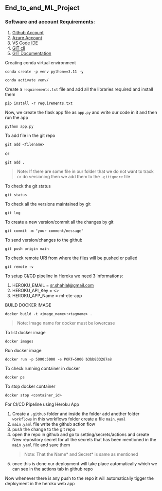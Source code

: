 ## End_to_end_ML_Project

### Software and account Requirements:

1. [Github Account](https://github.com/syedshahlal/End_to_end_ML_Project)
2. [Azure Account](https://portal.azure.com/#home)
3. [VS Code IDE](https://code.visualstudio.com/download)
4. [GIT cli](https://git-scm.com/downloads)
5. [GIT Documentation](https://git-scm.com/docs/git)


Creating conda virtual environment
```
conda create -p venv python==3.11 -y
```
```
conda activate venv/
```

Create a ```requirements.txt``` file and add all the libraries required and install them
```
pip install -r requirements.txt
```

Now, we create the flask app file as ```app.py``` and write our code in it and then run the app
```
python app.py
```

To add file in the git repo
```
git add <filename>
```
or 
```
git add .
```
> Note: If there are some file in our folder that we do not want to track or do versioning then we add them to the ```.gitignore``` file

To check the git status
```
git status
```
To check all the versions maintained by git
```
git log
```

To create a new version/commit all the changes by git
```
git commit -m "your comment/message"
```
To send version/changes to the github
```
git push origin main
```

To check remote URl from where the files will be pushed or pulled
```
git remote -v
```

To setup CI/CD pipeline in Heroku we need 3 informations:

1. HEROKU_EMAIL = sr.shahlal@gmail.com
2. HEROKU_API_Key = <>
3. HEROKU_APP_Name = ml-ete-app

BUILD DOCKER IMAGE
```
docker build -t <image_name>:<tagname> .
```
> Note: Image name for docker must be lowercase

To list docker image
```
docker images
```

Run docker image
```
docker run -p 5000:5000 -e PORT=5000 b3bb833287a8
```

To check running container in docker
```
docker ps
```

To stop docker container
```
docker stop <container_id>
```

For CI/CD Pipeline using Heroku App
1. Create a ```.github``` folder and inside the folder add another folder ```workflows``` in this workflows folder create a file ```main.yaml```
2. ```main.yaml``` file write the github action flow
3. push the change to the git repo
4. open the repo in github and go to setting/secrets/actions and create New repository secret for all the secrets that has been mentioned in the ```main.yaml``` file and save them
    > Note: That the Name* and Secret* is same as mentioned
5. once this is done our deployment will take place automatically which we can see in the actions tab in github repo

Now whenever there is any push to the repo it will automatically tigger the deployment in the heroku web app